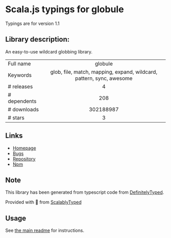 
# Scala.js typings for globule

Typings are for version 1.1

## Library description:
An easy-to-use wildcard globbing library.

|                    |                 |
| ------------------ | :-------------: |
| Full name          | globule |
| Keywords           | glob, file, match, mapping, expand, wildcard, pattern, sync, awesome |
| # releases         | 4 |
| # dependents       | 208 |
| # downloads        | 302188987 |
| # stars            | 3 |

## Links
- [Homepage](https://github.com/cowboy/node-globule)
- [Bugs](https://github.com/cowboy/node-globule/issues)
- [Repository](https://github.com/cowboy/node-globule)
- [Npm](https://www.npmjs.com/package/globule)
    


## Note
This library has been generated from typescript code from [DefinitelyTyped](https://definitelytyped.org).

Provided with :purple_heart: from [ScalablyTyped](https://github.com/oyvindberg/ScalablyTyped)

## Usage
See [the main readme](../../readme.md) for instructions.


